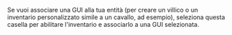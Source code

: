 Se vuoi associare una GUI alla tua entità (per creare un villico o un inventario personalizzato simile a un cavallo, ad esempio), seleziona questa casella per abilitare l'inventario e associarlo a una GUI selezionata.